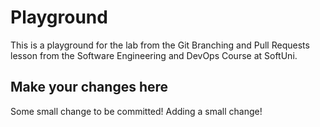 # Playground
This is a playground for the lab from the Git Branching and Pull Requests lesson from the Software Engineering and DevOps Course at SoftUni.

## Make your changes here
Some small change to be committed!
Adding a small change!

